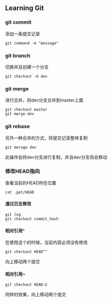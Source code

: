## Learning Git

### git commit
添加一条提交记录
```shell
git command -m "message"
```

### git branch
切换并且创建一个分支
```shell
git checkout -b dev
```

### git merge
进行合并，将dev分支合并到master上面
```shell
git checkout master
git merge dev
```

### git rebase
另外一种合并的方式，将提交记录整体复制
```shell
git merage dev
```
此操作会将dev分支进行复制，并且dev分支将会移动


### 修改HEAD指向

查看当前的HEAD所在位置
```shell
cat .get/HEAD
```

#### 通过日志修改
```shell
git log
git checkout commit_hash
```

#### 相对引用^
在使用这个的时候，当前内容必须没有修改

```shell
git checkout HEAD^^
```
向上移动两个提交

#### 相对引用~

```shell
git checkout HEAD~2
```
同样的效果，向上移动两个提交
